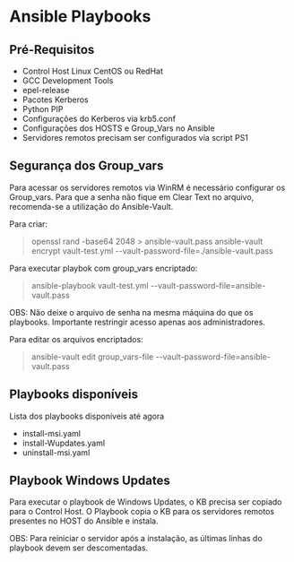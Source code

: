 # Ansible Playbooks

## Pré-Requisitos

+ Control Host Linux CentOS ou RedHat
+ GCC Development Tools
+ epel-release
+ Pacotes Kerberos
+ Python PIP
+ Configurações do Kerberos via krb5.conf
+ Configurações dos HOSTS e Group_Vars no Ansible
+ Servidores remotos precisam ser configurados via script PS1

## Segurança dos Group_vars

Para acessar os servidores remotos via WinRM é necessário configurar os Group_vars. Para que a senha não fique em Clear Text no arquivo, recomenda-se a utilização do Ansible-Vault. 

Para criar:

> openssl rand -base64 2048 > ansible-vault.pass
> ansible-vault encrypt vault-test.yml --vault-password-file=./ansible-vault.pass

Para executar playbok com group_vars encriptado:

> ansible-playbook vault-test.yml --vault-password-file=ansible-vault.pass

OBS: Não deixe o arquivo de senha na mesma máquina do que os playbooks. Importante restringir acesso apenas aos administradores.

Para editar os arquivos encriptados:

> ansible-vault edit group_vars-file --vault-password-file=ansible-vault.pass

## Playbooks disponíveis

Lista dos playbooks disponíveis até agora

+ install-msi.yaml
+ install-Wupdates.yaml
+ uninstall-msi.yaml

## Playbook Windows Updates

Para executar o playbook de Windows Updates, o KB precisa ser copiado para o Control Host. O Playbook copia o KB para os servidores remotos presentes no HOST do Ansible e instala. 

OBS: Para reiniciar o servidor após a instalação, as últimas linhas do playbook devem ser descomentadas.
